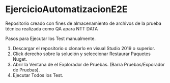 # EjercicioAutomatizacionE2E
Repositorio creado con fines de almacenamiento de archivos de la prueba técnica realizada como QA apara NTT DATA

Pasos para Ejecutar los Test manualmente.
1) Descargar el repositorio o clonarlo en visual Studio 2019 o superior.
2) Click derecho sobre la solución y seleccionar Restaurar Paquetes Nuget.
3) Abrir la Ventana de el Explorador de Pruebas. (Barra Pruebas/Exporador de Pruebas).
4) Ejecutar Todos los Test.

